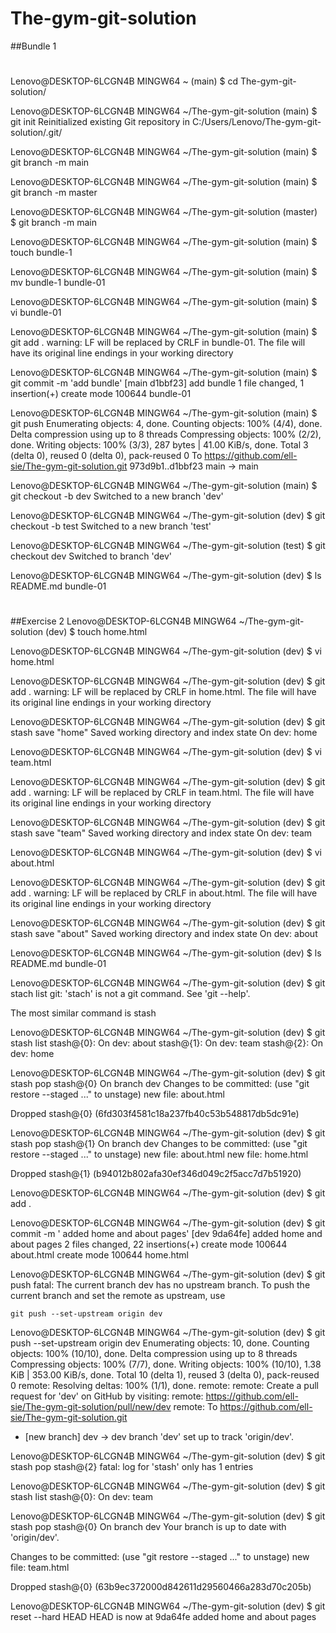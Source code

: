 # The-gym-git-solution
##Bundle 1
#
Lenovo@DESKTOP-6LCGN4B MINGW64 ~ (main)
$ cd The-gym-git-solution/

Lenovo@DESKTOP-6LCGN4B MINGW64 ~/The-gym-git-solution (main)
$ git init
Reinitialized existing Git repository in C:/Users/Lenovo/The-gym-git-solution/.git/

Lenovo@DESKTOP-6LCGN4B MINGW64 ~/The-gym-git-solution (main)
$ git branch -m main

Lenovo@DESKTOP-6LCGN4B MINGW64 ~/The-gym-git-solution (main)
$ git branch -m master

Lenovo@DESKTOP-6LCGN4B MINGW64 ~/The-gym-git-solution (master)
$ git branch -m main

Lenovo@DESKTOP-6LCGN4B MINGW64 ~/The-gym-git-solution (main)
$ touch bundle-1

Lenovo@DESKTOP-6LCGN4B MINGW64 ~/The-gym-git-solution (main)
$ mv bundle-1 bundle-01

Lenovo@DESKTOP-6LCGN4B MINGW64 ~/The-gym-git-solution (main)
$ vi bundle-01

Lenovo@DESKTOP-6LCGN4B MINGW64 ~/The-gym-git-solution (main)
$ git add .
warning: LF will be replaced by CRLF in bundle-01.
The file will have its original line endings in your working directory

Lenovo@DESKTOP-6LCGN4B MINGW64 ~/The-gym-git-solution (main)
$ git commit -m 'add bundle'
[main d1bbf23] add bundle
 1 file changed, 1 insertion(+)
 create mode 100644 bundle-01
 
Lenovo@DESKTOP-6LCGN4B MINGW64 ~/The-gym-git-solution (main)
$ git push
Enumerating objects: 4, done.
Counting objects: 100% (4/4), done.
Delta compression using up to 8 threads
Compressing objects: 100% (2/2), done.
Writing objects: 100% (3/3), 287 bytes | 41.00 KiB/s, done.
Total 3 (delta 0), reused 0 (delta 0), pack-reused 0
To https://github.com/ell-sie/The-gym-git-solution.git
   973d9b1..d1bbf23  main -> main

Lenovo@DESKTOP-6LCGN4B MINGW64 ~/The-gym-git-solution (main)
$ git checkout -b dev
Switched to a new branch 'dev'

Lenovo@DESKTOP-6LCGN4B MINGW64 ~/The-gym-git-solution (dev)
$ git checkout -b test
Switched to a new branch 'test'

Lenovo@DESKTOP-6LCGN4B MINGW64 ~/The-gym-git-solution (test)
$ git checkout dev
Switched to branch 'dev'

Lenovo@DESKTOP-6LCGN4B MINGW64 ~/The-gym-git-solution (dev)
$ ls
README.md  bundle-01
#
##Exercise 2
Lenovo@DESKTOP-6LCGN4B MINGW64 ~/The-gym-git-solution (dev)
$ touch home.html

Lenovo@DESKTOP-6LCGN4B MINGW64 ~/The-gym-git-solution (dev)
$ vi home.html

Lenovo@DESKTOP-6LCGN4B MINGW64 ~/The-gym-git-solution (dev)
$ git add .
warning: LF will be replaced by CRLF in home.html.
The file will have its original line endings in your working directory

Lenovo@DESKTOP-6LCGN4B MINGW64 ~/The-gym-git-solution (dev)
$ git stash save "home"
Saved working directory and index state On dev: home

Lenovo@DESKTOP-6LCGN4B MINGW64 ~/The-gym-git-solution (dev)
$ vi team.html

Lenovo@DESKTOP-6LCGN4B MINGW64 ~/The-gym-git-solution (dev)
$ git add .
warning: LF will be replaced by CRLF in team.html.
The file will have its original line endings in your working directory

Lenovo@DESKTOP-6LCGN4B MINGW64 ~/The-gym-git-solution (dev)
$ git stash save "team"
Saved working directory and index state On dev: team

Lenovo@DESKTOP-6LCGN4B MINGW64 ~/The-gym-git-solution (dev)
$ vi about.html

Lenovo@DESKTOP-6LCGN4B MINGW64 ~/The-gym-git-solution (dev)
$ git add .
warning: LF will be replaced by CRLF in about.html.
The file will have its original line endings in your working directory

Lenovo@DESKTOP-6LCGN4B MINGW64 ~/The-gym-git-solution (dev)
$ git stash save "about"
Saved working directory and index state On dev: about

Lenovo@DESKTOP-6LCGN4B MINGW64 ~/The-gym-git-solution (dev)
$ ls
README.md  bundle-01

Lenovo@DESKTOP-6LCGN4B MINGW64 ~/The-gym-git-solution (dev)
$ git stach list
git: 'stach' is not a git command. See 'git --help'.

The most similar command is
        stash

Lenovo@DESKTOP-6LCGN4B MINGW64 ~/The-gym-git-solution (dev)
$ git stash list
stash@{0}: On dev: about
stash@{1}: On dev: team
stash@{2}: On dev: home

Lenovo@DESKTOP-6LCGN4B MINGW64 ~/The-gym-git-solution (dev)
$ git stash pop stash@{0}
On branch dev
Changes to be committed:
  (use "git restore --staged <file>..." to unstage)
        new file:   about.html

Dropped stash@{0} (6fd303f4581c18a237fb40c53b548817db5dc91e)

Lenovo@DESKTOP-6LCGN4B MINGW64 ~/The-gym-git-solution (dev)
$ git stash pop stash@{1}
On branch dev
Changes to be committed:
  (use "git restore --staged <file>..." to unstage)
        new file:   about.html
        new file:   home.html

Dropped stash@{1} (b94012b802afa30ef346d049c2f5acc7d7b51920)

Lenovo@DESKTOP-6LCGN4B MINGW64 ~/The-gym-git-solution (dev)
$ git add .

Lenovo@DESKTOP-6LCGN4B MINGW64 ~/The-gym-git-solution (dev)
$ git commit -m ' added home and about pages'
[dev 9da64fe]  added home and about pages
 2 files changed, 22 insertions(+)
 create mode 100644 about.html
 create mode 100644 home.html

Lenovo@DESKTOP-6LCGN4B MINGW64 ~/The-gym-git-solution (dev)
$ git push
fatal: The current branch dev has no upstream branch.
To push the current branch and set the remote as upstream, use

    git push --set-upstream origin dev


Lenovo@DESKTOP-6LCGN4B MINGW64 ~/The-gym-git-solution (dev)
$ git push --set-upstream origin dev
Enumerating objects: 10, done.
Counting objects: 100% (10/10), done.
Delta compression using up to 8 threads
Compressing objects: 100% (7/7), done.
Writing objects: 100% (10/10), 1.38 KiB | 353.00 KiB/s, done.
Total 10 (delta 1), reused 3 (delta 0), pack-reused 0
remote: Resolving deltas: 100% (1/1), done.
remote:
remote: Create a pull request for 'dev' on GitHub by visiting:
remote:      https://github.com/ell-sie/The-gym-git-solution/pull/new/dev
remote:
To https://github.com/ell-sie/The-gym-git-solution.git
 * [new branch]      dev -> dev
branch 'dev' set up to track 'origin/dev'.

Lenovo@DESKTOP-6LCGN4B MINGW64 ~/The-gym-git-solution (dev)
$ git stash pop stash@{2}
fatal: log for 'stash' only has 1 entries

Lenovo@DESKTOP-6LCGN4B MINGW64 ~/The-gym-git-solution (dev)
$ git stash list
stash@{0}: On dev: team

Lenovo@DESKTOP-6LCGN4B MINGW64 ~/The-gym-git-solution (dev)
$ git stash pop stash@{0}
On branch dev
Your branch is up to date with 'origin/dev'.

Changes to be committed:
  (use "git restore --staged <file>..." to unstage)
        new file:   team.html

Dropped stash@{0} (63b9ec372000d842611d29560466a283d70c205b)

Lenovo@DESKTOP-6LCGN4B MINGW64 ~/The-gym-git-solution (dev)
$ git reset --hard HEAD
HEAD is now at 9da64fe  added home and about pages
#
